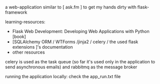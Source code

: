 a web-application similar to [ ask.fm ] to get my hands dirty with flask-framework

learning-resources:
- Flask Web Development: Developing Web Applications with Python [book]
- [SQLAlchemy ORM / WTForms /jinja2 / celery / the used flask extensions ]'s documentation
- other resources

celery is used as the task queue (so far it's used only in the application to send asynchronous emails) and rabbitmq as the message broker

running the application locally:
check the app_run.txt file